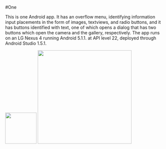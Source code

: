 #One

This is one Android app. It has an overflow menu, identifying information input placements in the form of images, textviews, and radio buttons, and it has buttons identified with text, one of which opens a dialog that has two buttons which open the camera and the gallery, respectively. The app runs on an LG Nexus 4 running Android 5.1.1. at API level 22, deployed through Android Studio 1.5.1.


<img src="http://i.imgur.com/bBOPdbp.jpg" width="100">

<img src="http://i.imgur.com/MrSoHQK.png" width="300">

